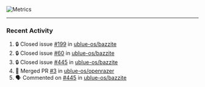 ![Metrics](https://metrics.lecoq.io/KyleGospo?template=classic&base=header%2C%20activity%2C%20community%2C%20repositories%2C%20metadata&base.indepth=false&base.hireable=false&base.skip=false&config.timezone=America%2FLos_Angeles)

---
### Recent Activity
<!--START_SECTION:activity-->
1. 🔒 Closed issue [#199](https://github.com/ublue-os/bazzite/issues/199) in [ublue-os/bazzite](https://github.com/ublue-os/bazzite)
2. 🔒 Closed issue [#60](https://github.com/ublue-os/bazzite/issues/60) in [ublue-os/bazzite](https://github.com/ublue-os/bazzite)
3. 🔒 Closed issue [#445](https://github.com/ublue-os/bazzite/issues/445) in [ublue-os/bazzite](https://github.com/ublue-os/bazzite)
4. 🎉 Merged PR [#3](https://github.com/ublue-os/openrazer/pull/3) in [ublue-os/openrazer](https://github.com/ublue-os/openrazer)
5. 🗣 Commented on [#445](https://github.com/ublue-os/bazzite/issues/445#issuecomment-1765955630) in [ublue-os/bazzite](https://github.com/ublue-os/bazzite)
<!--END_SECTION:activity-->
